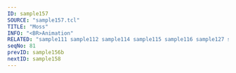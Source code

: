 ```yaml
---
ID: sample157
SOURCE: "sample157.tcl"
TITLE: "Moss"
INFO: "<BR>Animation"
RELATED: "sample111 sample112 sample114 sample115 sample116 sample127 sample158"
seqNo: 81
prevID: sample156b
nextID: sample158
---
```

